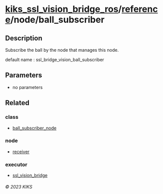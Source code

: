 # [kiks_ssl_vision_bridge_ros](../../../README.md)/[reference](../index.md)/node/ball_subscriber

## Description
Subscribe the ball by the node that manages this node.

default name : ssl_bridge_vision_ball_subscriber

## Parameters

- no parameters

## Related

### class
- [ball_subscriber_node](../class/ball_subscriber_node.md)

### node
- [receiver](receiver.md)

### executor
- [ssl_vision_bridge](../executor/ssl_vision_bridge.md)

###### &copy; 2023 KIKS